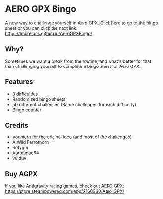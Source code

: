 # AERO GPX Bingo
A new way to challenge yourself in Aero GPX.
Click [here](https://lmoreloss.github.io/AeroGPXBingo/) to go to the bingo sheet or you can click the next link: https://lmoreloss.github.io/AeroGPXBingo/

## Why?
Sometimes we want a break from the routine, and what's better for that than challenging yourself to complete a bingo sheet for Aero GPX.

## Features

 - 3 difficulties
 - Randomized bingo sheets
 - 50 different challenges (Same challenges for each difficulty)
 - Bingo counter
## Credits
 - Vouniern for the original idea (and most of the challenges)
 - A Wild Ferrothorn
 - Retyqui
 - Aaronmac64
 - vulduv
## Buy AGPX
If you like Antigravity racing games, check out AERO GPX: https://store.steampowered.com/app/2160360/Aero_GPX/

